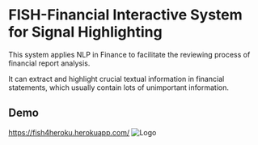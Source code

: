 # FISH-Financial Interactive System for Signal Highlighting

This system applies NLP in Finance to facilitate the reviewing process of financial report analysis. 

It can extract and highlight crucial textual information in financial statements, which usually contain lots of unimportant information.


## Demo

https://fish4heroku.herokuapp.com/
![Logo](https://i.imgur.com/KN2Bxkf.jpg)
